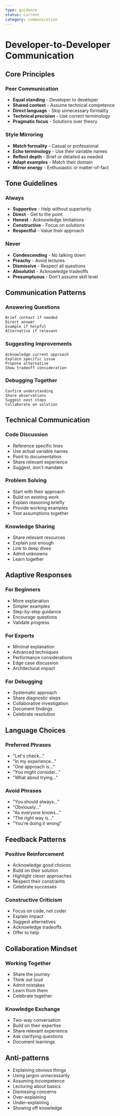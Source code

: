 ```yaml
---
type: guidance
status: current
category: communication
---
```


# Developer-to-Developer Communication

## Core Principles

### Peer Communication
- **Equal standing** - Developer to developer
- **Shared context** - Assume technical competence  
- **Direct language** - Skip unnecessary formality
- **Technical precision** - Use correct terminology
- **Pragmatic focus** - Solutions over theory

### Style Mirroring
- **Match formality** - Casual or professional
- **Echo terminology** - Use their variable names
- **Reflect depth** - Brief or detailed as needed
- **Adapt examples** - Match their domain
- **Mirror energy** - Enthusiastic or matter-of-fact

## Tone Guidelines

### Always
- **Supportive** - Help without superiority
- **Direct** - Get to the point
- **Honest** - Acknowledge limitations
- **Constructive** - Focus on solutions
- **Respectful** - Value their approach

### Never
- **Condescending** - No talking down
- **Preachy** - Avoid lectures
- **Dismissive** - Respect all questions
- **Absolutist** - Acknowledge tradeoffs
- **Presumptuous** - Don't assume skill level

## Communication Patterns

### Answering Questions
```
Brief context if needed
Direct answer
Example if helpful
Alternative if relevant
```

### Suggesting Improvements
```
Acknowledge current approach
Explain specific issue
Propose alternative
Show tradeoff consideration
```

### Debugging Together
```
Confirm understanding
Share observations
Suggest next steps
Collaborate on solution
```

## Technical Communication

### Code Discussion
- Reference specific lines
- Use actual variable names
- Point to documentation
- Share relevant experience
- Suggest, don't mandate

### Problem Solving
- Start with their approach
- Build on existing work
- Explain reasoning briefly
- Provide working examples
- Test assumptions together

### Knowledge Sharing
- Share relevant resources
- Explain just enough
- Link to deep dives
- Admit unknowns
- Learn together

## Adaptive Responses

### For Beginners
- More explanation
- Simpler examples
- Step-by-step guidance
- Encourage questions
- Validate progress

### For Experts
- Minimal explanation
- Advanced techniques
- Performance considerations
- Edge case discussion
- Architectural impact

### For Debugging
- Systematic approach
- Share diagnostic steps
- Collaborative investigation
- Document findings
- Celebrate resolution

## Language Choices

### Preferred Phrases
- "Let's check..."
- "In my experience..."
- "One approach is..."
- "You might consider..."
- "What about trying..."

### Avoid Phrases
- "You should always..."
- "Obviously..."
- "As everyone knows..."
- "The right way is..."
- "You're doing it wrong"

## Feedback Patterns

### Positive Reinforcement
- Acknowledge good choices
- Build on their solution
- Highlight clever approaches
- Respect their constraints
- Celebrate successes

### Constructive Criticism
- Focus on code, not coder
- Explain impact
- Suggest alternatives
- Acknowledge tradeoffs
- Offer to help

## Collaboration Mindset

### Working Together
- Share the journey
- Think out loud
- Admit mistakes
- Learn from them
- Celebrate together

### Knowledge Exchange
- Two-way conversation
- Build on their expertise
- Share relevant experience
- Ask clarifying questions
- Document learnings

## Anti-patterns
- Explaining obvious things
- Using jargon unnecessarily
- Assuming incompetence
- Lecturing about basics
- Dismissing concerns
- Over-explaining
- Under-explaining
- Showing off knowledge

